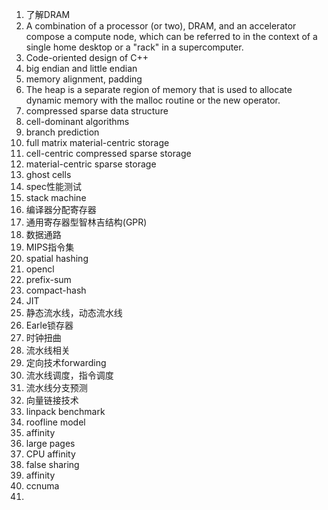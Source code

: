 1. 了解DRAM
2. A combination of a processor (or two), DRAM, and an accelerator compose a compute node, which can be referred to in the context of a single home desktop or a "rack" in a supercomputer.
3. Code-oriented design of C++
4. big endian and little endian
5. memory alignment, padding
6. The heap is a separate region of memory that is used to allocate dynamic memory with the malloc routine or the new operator.
7. compressed sparse data structure
8. cell-dominant algorithms
9. branch prediction
10. full matrix material-centric storage
11. cell-centric compressed sparse storage
12. material-centric sparse storage
13. ghost cells
14. spec性能测试
15. stack machine
16. 编译器分配寄存器
17. 通用寄存器型智林吉结构(GPR)
18. 数据通路
19. MIPS指令集
20. spatial hashing
21. opencl
22. prefix-sum
23. compact-hash
24. JIT
25. 静态流水线，动态流水线
26. Earle锁存器
27. 时钟扭曲
28. 流水线相关
29. 定向技术forwarding
30. 流水线调度，指令调度
31. 流水线分支预测
32. 向量链接技术
33. linpack benchmark
34. roofline model
35. affinity
36. large pages
37. CPU affinity
38. false sharing
39. affinity
40. ccnuma
41. 


